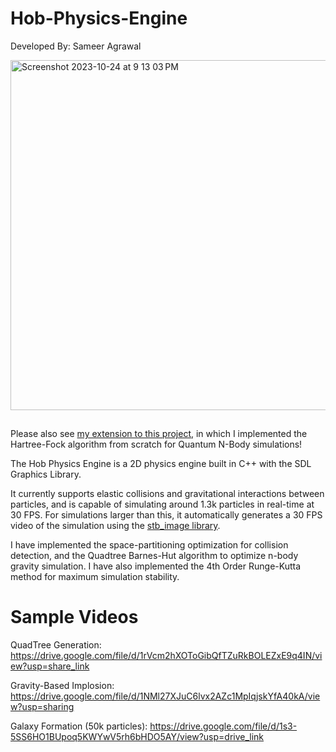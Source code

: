 # Hob-Physics-Engine

Developed By: Sameer Agrawal

<img width="560" alt="Screenshot 2023-10-24 at 9 13 03 PM" src="https://github.com/sameeragrawal536/Hob-Physics-Engine/assets/65458627/ff1a0dd5-9954-46e4-8de9-1e78d05aeee8">

<img width="560" height="15" src="https://github.com/sameeragrawal536/Hob-Physics-Engine/assets/65458627/912ba660-ff1f-46f6-a8ee-64848c5cc80a">

Please also see [my extension to this project](https://github.com/sameeragrawal536/HartreeFockEngine), in which I implemented the Hartree-Fock algorithm from scratch for Quantum N-Body simulations!

The Hob Physics Engine is a 2D physics engine built in C++ with the SDL Graphics Library.

It currently supports elastic collisions and gravitational interactions between particles, and is capable of simulating around 1.3k particles in real-time at 30 FPS. For simulations larger than this, it automatically generates a 30 FPS video of the simulation using the [stb_image library](https://github.com/nothings/stb). 

I have implemented the space-partitioning optimization for collision detection, and the Quadtree Barnes-Hut algorithm to optimize n-body gravity simulation. I have also implemented the 4th Order Runge-Kutta method for maximum simulation stability. 

# Sample Videos

QuadTree Generation: https://drive.google.com/file/d/1rVcm2hXOToGibQfTZuRkBOLEZxE9q4IN/view?usp=share_link

Gravity-Based Implosion: https://drive.google.com/file/d/1NMl27XJuC6lvx2AZc1MpIqjskYfA40kA/view?usp=sharing

Galaxy Formation (50k particles): https://drive.google.com/file/d/1s3-5SS6HO1BUpoq5KWYwV5rh6bHDO5AY/view?usp=drive_link
